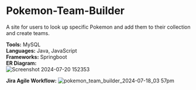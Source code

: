 # Pokemon-Team-Builder
A site for users to look up specific Pokemon and add them to their collection and create teams.

**Tools:** MySQL  
**Languages:** Java, JavaScript  
**Frameworks:** Springboot  
**ER Diagram:**  
![Screenshot 2024-07-20 152353](https://github.com/user-attachments/assets/33110788-8aa6-45cf-8ec0-c2e3855db55a)  

**Jira Agile Workflow:**
![pokemon_team_builder_2024-07-18_03 57pm](https://github.com/user-attachments/assets/9fce41cb-a229-437f-9f62-08e910adf51f)


